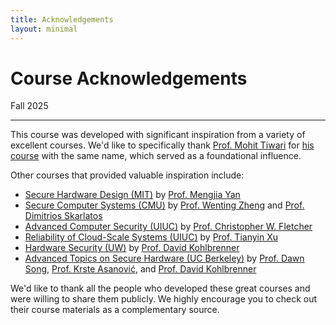 ```yaml
---
title: Acknowledgements
layout: minimal
---
```


# Course Acknowledgements
<p class="year-tag">Fall 2025</p>
<hr>

This course was developed with significant inspiration from a variety of excellent courses.
We'd like to specifically thank [Prof. Mohit Tiwari](https://www.ece.utexas.edu/people/faculty/mohit-tiwari)
for [his course](https://users.ece.utexas.edu/~tiwari/teaching.html)
with the same name, which served as a foundational influence.

Other courses that provided valuable inspiration include:
* [Secure Hardware Design (MIT)](https://shd.mit.edu/home/) by [Prof. Mengjia Yan](https://people.csail.mit.edu/mengjia/)
* [Secure Computer Systems (CMU)](https://www.cs.cmu.edu/~15793/index.html) by [Prof. Wenting Zheng](https://wzheng.github.io/) and [Prof. Dimitrios Skarlatos](https://www.cs.cmu.edu/~dskarlat/)
* [Advanced Computer Security (UIUC)](https://cwfletcher.github.io/courses/cs563-fa23) by [Prof. Christopher W. Fletcher](https://cwfletcher.github.io/)
* [Reliability of Cloud-Scale Systems (UIUC)](https://cs598txu-uiuc.github.io/spring22/) by [Prof. Tianyin Xu](https://tianyin.github.io/)
* [Hardware Security (UW)](https://homes.cs.washington.edu/~dkohlbre/classes/599HWS/) by [Prof. David Kohlbrenner](https://homes.cs.washington.edu/~dkohlbre/)
* [Advanced Topics on Secure Hardware (UC Berkeley)](https://berkeley-secure-hardware.github.io/cs294-156-f18/) by [Prof. Dawn Song](https://dawnsong.io/), [Prof. Krste Asanović](https://people.eecs.berkeley.edu/~krste/), and [Prof. David Kohlbrenner](https://homes.cs.washington.edu/~dkohlbre/)

We'd like to thank all the people who developed these great courses and
were willing to share them publicly.
We highly encourage you to check out their course materials as a complementary source.
